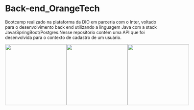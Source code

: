# Back-end_OrangeTech
Bootcamp realizado na plataforma da DIO em parceria com o Inter, voltado para o desenvolvimento back end utilizando a linguagem Java com a stack Java/SpringBoot/Postgres.Nesse repositório contém uma API que foi desenvolvida para o contexto de cadastro de um usuário.



<div style="display:flex">
<img  width="200" text-align= "center" src="https://cdn.jsdelivr.net/gh/devicons/devicon/icons/java/java-original-wordmark.svg" />
<img width="200" text-align= "center" src="https://cdn.jsdelivr.net/gh/devicons/devicon/icons/spring/spring-original-wordmark.svg" />
<img width="200" text-align= "center" src="https://cdn.jsdelivr.net/gh/devicons/devicon/icons/postgresql/postgresql-original-wordmark.svg" />
          
          
          
          
  </div>
